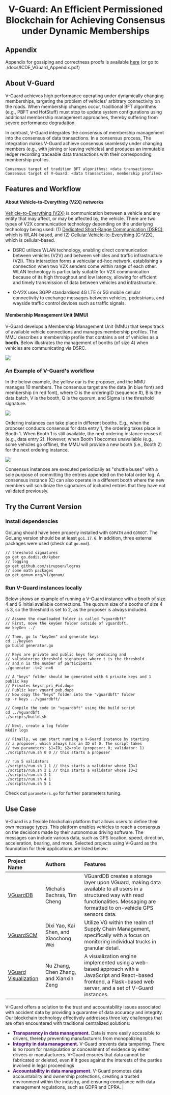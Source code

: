 <h1 align="center"> V-Guard: An Efficient Permissioned Blockchain for Achieving Consensus under Dynamic Memberships </h1>

## Appendix

Appendix for gossiping and correctness proofs is available [here](https://github.com/vguardbc/vguardbft/blob/main/docs/ICDE_VGuard_Appendix.pdf) (or go to ./docs/ICDE_VGuard_Appendix.pdf)

## About V-Guard

V-Guard achieves high performance operating under dynamically changing memberships, targeting the problem of vehicles' arbitrary connectivity on the roads. When membership changes occur, traditional BFT algorithms (e.g., PBFT and HotStuff) must stop to update system configurations using additional membership management approaches, thereby suffering from severe performance degradation.

In contrast, V-Guard integrates the consensus of membership management into the consensus of data transactions. In a consensus process, The integration makes V-Guard achieve consensus seamlessly under changing members (e.g., with joining or leaving vehicles) and produces an immutable ledger recording traceable data transactions with their corresponding membership profiles.

    Consensus target of tradition BFT algorithms: <data transactions>
    Consensus target of V-Guard: <data transactions, membership profiles>

## Features and Workflow

#### About Vehicle-to-Everything (V2X) networks

[Vehicle-to-Everything (V2X)](https://en.wikipedia.org/wiki/Vehicle-to-everything) is communication between a vehicle and any entity that may affect, or may be affected by, the vehicle. There are two types of V2X communication technology depending on the underlying technology being used: (1) [Dedicated Short-Range Communication (DSRC)](https://en.wikipedia.org/wiki/Dedicated_short-range_communications), which is WLAN-based, and (2) [Cellular Vehicle-to-Everything (C-V2X)](https://en.wikipedia.org/wiki/Cellular_V2X), which is cellular-based.


- DSRC utilizes WLAN technology, enabling direct communication between vehicles (V2V) and between vehicles and traffic infrastructure (V2I). This interaction forms a vehicular ad-hoc network, establishing a connection when two V2X senders come within range of each other. WLAN technology is particularly suitable for V2X communication because of its high throughput and low latency, allowing for efficient and timely transmission of data between vehicles and infrastructure.

- C-V2X uses 3GPP standardised 4G LTE or 5G mobile cellular connectivity to exchange messages between vehicles, pedestrians, and wayside traffic control devices such as traffic signals.

#### Membership Management Unit (MMU)
V-Guard develops a Membership Management Unit (MMU) that keeps track of available vehicle connections and manages membership profiles. The MMU describes a membership profile that contains a set of vehicles as a **booth**. Below illustrates the management of booths (of size 4) when vehicles are communicating via DSRC.

![](./docs/booths.gif)

### An Example of V-Guard's workflow
In the below example, the yellow car is the proposer, and the MMU manages 10 members. The consensus target are the data (in blue font) and membership (in red font), where O is the orderingID (sequence #), B is the data batch, V is the booth, Q is the quorum, and Sigma is the threshold signature.

![](./docs/mmu-ordering.png)

Ordering instances can take place in different booths. E.g., when the proposer conducts consensus for data entry 1, the ordering takes place in Booth 1. When Booth 1 is still available, the next ordering instance reuses it (e.g., data entry 2). However, when Booth 1 becomes unavailable (e.g., some vehicles go offline), the MMU will provide a new booth (i.e., Booth 2) for the next ordering instance.

![](./docs/mmu-consensus.png)

Consensus instances are executed periodically as "shuttle buses" with a sole purpose of committing the entries appended on the total order log. A consensus instance (C) can also operate in a different booth where the new members will scrutinize the signatures of included entries that they have not validated previously.

## Try the Current Version

### Install dependencies
GoLang should have been properly installed with `GOPATH` and `GOROOT`. The GoLang version should be at least `go1.17.6`. In addition, three external packages were used (check out `go.mod`).

    // threshold signatures
    go get go.dedis.ch/kyber
    // logging
    go get github.com/sirupsen/logrus
    // some math packages
    go get gonum.org/v1/gonum/

### Run V-Guard instances locally
Below shows an example of running a V-Guard instance with a booth of size 4 and 6 initial available connections. The quorum size of a booths of size 4 is 3, so the threshold is set to 2, as the proposer is always included.
    
    // Assume the downloaded folder is called "vguardbft"
    // First, move the keyGen folder outside of vguardbft.
    mv keyGen ../
    
    // Then, go to "keyGen" and generate keys
    cd ../keyGen
    go build generator.go
    
    // Keys are private and public keys for producing and 
    // validatoring threshold signatures where t is the threshold
    // and n is the number of participants
    ./generator -t=2 -n=6
    
    // A "keys" folder should be generated with 6 private keys and 1 public key
    // Privates keys: pri_#id.dupe
    // Public key: vguard_pub.dupe
    // Now copy the "keys" folder into the "vguardbft" folder
    cp -r keys ../vguardbft/
    
    // Compile the code in "vguardbft" using the build script
    cd ../vguardbft
    ./scripts/build.sh

    // Next, create a log folder
    mkdir logs
    
    // Finally, we can start running a V-Guard instance by starting
    // a proposer, which always has an ID of 0. The script takes 
    // two parameters: $1=ID; $2=role (proposer: 0; validator: 1)
    ./scripts/run.sh 0 0 // this starts a proposer

    // run 5 validators
    ./scripts/run.sh 1 1 // this starts a validator whose ID=1
    ./scripts/run.sh 2 1 // this starts a validator whose ID=2
    ./scripts/run.sh 3 1
    ./scripts/run.sh 4 1
    ./scripts/run.sh 5 1


Check out `parameters.go` for further parameters tuning.

## Use Case
V-Guard is a flexible blockchain platform that allows users to define their own message types. This platform enables vehicles to reach a consensus on the decisions made by their autonomous driving software. The messages can include various data, such as GPS location, speed, direction, acceleration, bearing, and more. Selected projects using V-Guard as the foundation for their applications are listed below:


| Project Name                                                              | Authors                                | Features                                                                                                                                                                                |
|:--------------------------------------------------------------------------|:---------------------------------------|:----------------------------------------------------------------------------------------------------------------------------------------------------------------------------------------|
| [VGuardDB](https://github.com/timchenggu123/vguard_db)                    | Michalis Bachras, Tim Cheng            | VGuardDB creates a storage layer upon VGuard, making data available to all users in a structured way with read functionalities. Messaging are formatted to on-vehicle GPS sensors data. |
| [VGuardSCM](https://github.com/anlowee/vguardbft)                         | Dixi Yao, Kai Shen, and Xiaochong Wei  | Utilize VG within the realm of Supply Chain Management, specifically with a focus on monitoring individual trucks in granular detail.                                                   |
| [VGuard Visualization](https://github.com/LeonhardE/vguard-visualization) | Nu Zhang, Chen Zhang, and Xianxin Zeng | A visualization engine implemented using a web-based approach with a JavaScript and React-based frontend, a Flask-based web server, and a set of V-Guard instances.                     |

V-Guard offers a solution to the trust and accountability issues associated with accident data by providing a guarantee of data accuracy and integrity. Our blockchain technology effectively addresses three key challenges that are often encountered with traditional centralized solutions:

- <span style="color:indigo;">**Transparency in data management.</span>** Data is more easily accessible to drivers, thereby preventing manufacturers from monopolizing it.
- <span style="color:indigo;">**Integrity in data management.</span>** V-Guard prevents data tampering. There is no room for manipulation or concealment of evidence by either drivers or manufacturers. V-Guard ensures that data cannot be fabricated or deleted, even if it goes against the interests of the parties involved in legal proceedings
- <span style="color:indigo;">**Accountability in data management.</span>** V-Guard promotes data accountability and ownership protections, creating a trusted environment within the industry, and ensuring compliance with data management regulations, such as GDPR and CPRA.
|